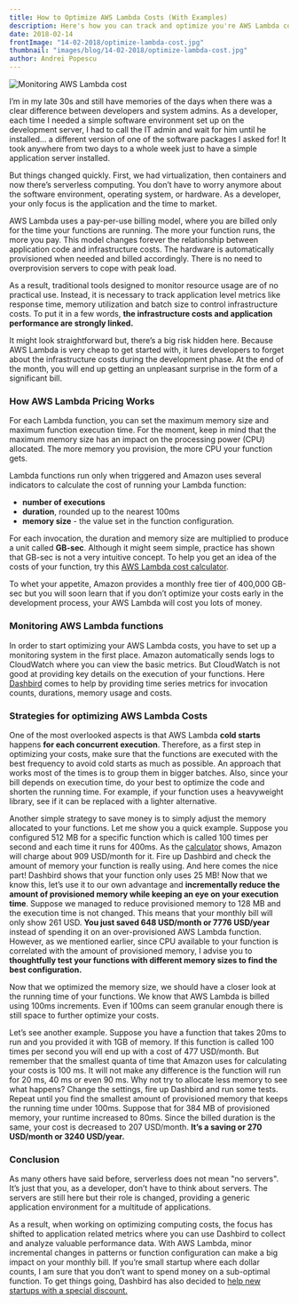 ```yaml
---
title: How to Optimize AWS Lambda Costs (With Examples)
description: Here's how you can track and optimize you're AWS Lambda costs
date: 2018-02-14
frontImage: "14-02-2018/optimize-lambda-cost.jpg"
thumbnail: "images/blog/14-02-2018/optimize-lambda-cost.jpg"
author: Andrei Popescu
---
```


![Monitoring AWS Lambda cost](/images/blog/14-02-2018/optimize-lambda-cost.jpg)

I’m in my late 30s and still have memories of the days when there was a clear difference between developers and system admins. As a developer, each time I needed a simple software environment set up on the development server, I had to call the IT admin and wait for him until he installed… a different version of one of the software packages I asked for! It took anywhere from two days to a whole week just to have a simple application server installed.

But things changed quickly. First, we had virtualization, then containers and now there’s serverless computing. You don’t have to worry anymore about the software environment, operating system, or hardware. As a developer, your only focus is the application and the time to market.

AWS Lambda uses a pay-per-use billing model, where you are billed only for the time your functions are running. The more your function runs, the more you pay. This model changes forever the relationship between application code and infrastructure costs. The hardware is automatically provisioned when needed and billed accordingly. There is no need to overprovision servers to cope with peak load. 

As a result, traditional tools designed to monitor resource usage are of no practical use. Instead, it is necessary to track application level metrics like response time, memory utilization and batch size to control infrastructure costs. To put it in a few words, **the infrastructure costs and application performance are strongly linked.**

It might look straightforward but, there’s a big risk hidden here. Because AWS Lambda is very cheap to get started with, it lures developers to forget about the infrastructure costs during the development phase. At the end of the month, you will end up getting an unpleasant surprise in the form of a significant bill.

### How AWS Lambda Pricing Works

For each Lambda function, you can set the maximum memory size and maximum function execution time. For the moment, keep in mind that the maximum memory size has an impact on the processing power (CPU) allocated. The more memory you provision, the more CPU your function gets.

Lambda functions run only when triggered and Amazon uses several indicators to calculate the cost of running your Lambda function: 

  - **number of executions**
  - **duration**, rounded up to the nearest 100ms
  - **memory size** - the value set in the function configuration.

For each invocation, the duration and memory size are multiplied to produce a unit called **GB-sec**. Although it might seem simple, practice has shown that GB-sec is not a very intuitive concept. To help you get an idea of the costs of your function, try this <a href='/lambda-cost-calculator' target='_blank'>AWS Lambda cost calculator</a>.

To whet your appetite, Amazon provides a monthly free tier of 400,000 GB-sec but you will soon learn that if you don’t optimize your costs early in the development process, your AWS Lambda will cost you lots of money.

### Monitoring AWS Lambda functions
In order to start optimizing your AWS Lambda costs, you have to set up a monitoring system in the first place. Amazon automatically sends logs to CloudWatch where you can view the basic metrics. But CloudWatch is not good at providing key details on the execution of your functions. Here <a href='/' target='_blank'>Dashbird</a> comes to help by providing time series metrics for invocation counts, durations, memory usage and costs.

### Strategies for optimizing AWS Lambda Costs

One of the most overlooked aspects is that AWS Lambda **cold starts** happens **for each concurrent execution**. Therefore, as a first step in optimizing your costs, make sure that the functions are executed with the best frequency to avoid cold starts as much as possible. An approach that works most of the times is to group them in bigger batches. Also, since your bill depends on execution time, do your best to optimize the code and shorten the running time. For example, if your function uses a heavyweight library, see if it can be replaced with a lighter alternative.


Another simple strategy to save money is to simply adjust the memory allocated to your functions. Let me show you a quick example. Suppose you configured 512 MB for a specific function which is called 100 times per second and each time it runs for 400ms. As the <a href='/lambda-cost-calculator' target='_blank'>calculator</a> shows, Amazon will charge about 909 USD/month for it. Fire up Dashbird and check the amount of memory your function is really using. And here comes the nice part! Dashbird shows that your function only uses 25 MB! Now that we know this, let’s use it to our own advantage and **incrementally reduce the amount of provisioned memory while keeping an eye on your execution time**. Suppose we managed to reduce provisioned memory to 128 MB and the execution time is not changed. This means that your monthly bill will only show 261 USD. **You just saved 648 USD/month or 7776 USD/year** instead of spending it on an over-provisioned AWS Lambda function. However, as we mentioned earlier, since CPU available to your function is correlated with the amount of provisioned memory, I advise you to **thoughtfully test your functions with different memory sizes to find the best configuration.**


Now that we optimized the memory size, we should have a closer look at the running time of your functions. We know that AWS Lambda is billed using 100ms increments. Even if 100ms can seem granular enough there is still space to further optimize your costs.


Let’s see another example. Suppose you have a function that takes 20ms to run and you provided it with 1GB of memory. If this function is called 100 times per second you will end up with a cost of 477 USD/month. But remember that the smallest quanta of time that Amazon uses for calculating your costs is 100 ms. It will not make any difference is the function will run for 20 ms, 40 ms or even 90 ms. Why not try to allocate less memory to see what happens? Change the settings, fire up Dashbird and run some tests. Repeat until you find the smallest amount of provisioned memory that keeps the running time under 100ms. Suppose that for 384 MB of provisioned memory, your runtime increased to 80ms. Since the billed duration is the same, your cost is decreased to 207 USD/month. **It’s a saving or 270 USD/month or 3240 USD/year.**

### Conclusion

As many others have said before, serverless does not mean "no servers". It’s just that you, as a developer, don’t have to think about servers. The servers are still here but their role is changed, providing a generic application environment for a multitude of applications.

As a result, when working on optimizing computing costs, the focus has shifted to application related metrics where you can use Dashbird to collect and analyze valuable performance data. With AWS Lambda, minor incremental changes in patterns or function configuration can make a big impact on your monthly bill. If you’re small startup where each dollar counts, I am sure that you don’t want to spend money on a sub-optimal function. To get things going, Dashbird has also decided to <a href='/pricing' target='_blank'>help new startups with a special discount.</a>
